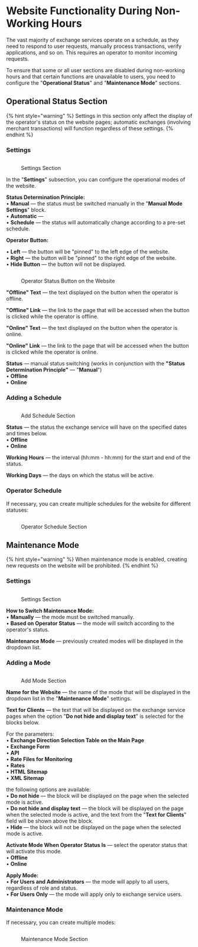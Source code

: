 # Website Functionality During Non-Working Hours

The vast majority of exchange services operate on a schedule, as they need to respond to user requests, manually process transactions, verify applications, and so on. This requires an operator to monitor incoming requests.

To ensure that some or all user sections are disabled during non-working hours and that certain functions are unavailable to users, you need to configure the "**Operational Status**" and "**Maintenance Mode**" sections.

## Operational Status Section

{% hint style="warning" %}
Settings in this section only affect the display of the operator's status on the website pages; automatic exchanges (involving merchant transactions) will function regardless of these settings.
{% endhint %}

### Settings

<figure><img src="../../.gitbook/assets/изображение (55)_eng.png" alt=""><figcaption><p>Settings Section</p></figcaption></figure>

In the "**Settings**" subsection, you can configure the operational modes of the website.

**Status Determination Principle:**\
• **Manual** — the status must be switched manually in the "**Manual Mode Settings**" block.\
• **Automatic** —\
• **Schedule** — the status will automatically change according to a pre-set schedule.

**Operator Button:**

• **Left** — the button will be "pinned" to the left edge of the website.\
• **Right** — the button will be "pinned" to the right edge of the website.\
• **Hide Button** — the button will not be displayed.

<figure><img src="../../.gitbook/assets/изображение (39)_eng.png" alt=""><figcaption><p>Operator Status Button on the Website</p></figcaption></figure>

**"Offline" Text** — the text displayed on the button when the operator is offline.

**"Offline" Link** — the link to the page that will be accessed when the button is clicked while the operator is offline.

**"Online" Text** — the text displayed on the button when the operator is online.

**"Online" Link** — the link to the page that will be accessed when the button is clicked while the operator is online.

**Status** — manual status switching (works in conjunction with the **"Status Determination Principle"** — "**Manual**")\
• **Offline**\
• **Online**

### Adding a Schedule

<figure><img src="../../.gitbook/assets/изображение (121)_eng.png" alt=""><figcaption><p>Add Schedule Section</p></figcaption></figure>

**Status** — the status the exchange service will have on the specified dates and times below.\
• **Offline**\
• **Online**

**Working Hours** — the interval (hh:mm - hh:mm) for the start and end of the status.

**Working Days** — the days on which the status will be active.

### Operator Schedule

If necessary, you can create multiple schedules for the website for different statuses:

<figure><img src="../../.gitbook/assets/изображение (185)_eng.png" alt=""><figcaption><p>Operator Schedule Section</p></figcaption></figure>

## Maintenance Mode

{% hint style="warning" %}
When maintenance mode is enabled, creating new requests on the website will be prohibited.
{% endhint %}

### Settings

<figure><img src="../../.gitbook/assets/изображение (61)_eng.png" alt=""><figcaption><p>Settings Section</p></figcaption></figure>

**How to Switch Maintenance Mode:**\
• **Manually** — the mode must be switched manually.\
• **Based on Operator Status** — the mode will switch according to the operator's status.

**Maintenance Mode** — previously created modes will be displayed in the dropdown list.

### Adding a Mode

<figure><img src="../../.gitbook/assets/изображение (133)_eng.png" alt=""><figcaption><p>Add Mode Section</p></figcaption></figure>

**Name for the Website** — the name of the mode that will be displayed in the dropdown list in the "**Maintenance Mode**" settings.

**Text for Clients** — the text that will be displayed on the exchange service pages when the option "**Do not hide and display text**" is selected for the blocks below.

For the parameters:\
• **Exchange Direction Selection Table on the Main Page**\
• **Exchange Form**\
• **API**\
• **Rate Files for Monitoring**\
• **Rates**\
• **HTML Sitemap**\
• **XML Sitemap**

the following options are available:\
• **Do not hide** — the block will be displayed on the page when the selected mode is active.\
• **Do not hide and display text** — the block will be displayed on the page when the selected mode is active, and the text from the "**Text for Clients**" field will be shown above the block.\
• **Hide** — the block will not be displayed on the page when the selected mode is active.

**Activate Mode When Operator Status Is** — select the operator status that will activate this mode.\
• **Offline** \
• **Online**

**Apply Mode:**\
• **For Users and Administrators** — the mode will apply to all users, regardless of role and status.\
• **For Users Only** — the mode will apply only to exchange service users.

### **Maintenance Mode**

If necessary, you can create multiple modes:

<figure><img src="../../.gitbook/assets/изображение (35)_eng.png" alt=""><figcaption><p>Maintenance Mode Section</p></figcaption></figure>